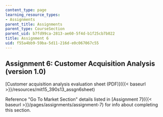 ```yaml
---
content_type: page
learning_resource_types:
- Assignments
parent_title: Assignments
parent_type: CourseSection
parent_uid: b7fd99ca-2813-ae60-5f4d-b1f25cb7b022
title: Assignment 6
uid: f55a4bb9-59ba-5d11-216d-e0c067067c55
---
```


Assignment 6: Customer Acquisition Analysis (version 1.0)
---------------------------------------------------------

[Customer acquisition analysis evaluation sheet (PDF)]({{< baseurl >}}/resources/mit15_390s13_assgn6sheet)

Reference "Go To Market Section" details listed in [Assignment 7]({{< baseurl >}}/pages/assignments/assignment-7)  for info about completing this section.